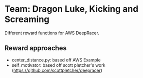 # Team: Dragon Luke, Kicking and Screaming

Different reward functions for AWS DeepRacer. 

## Reward approaches
- center_distance.py: based off AWS Example
- self_motivator: based off scott pletcher's work (https://github.com/scottpletcher/deepracer)


